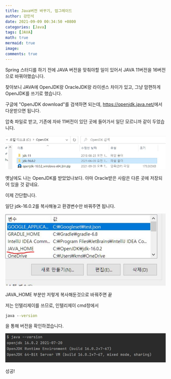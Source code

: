 ```yaml
---
title: Java버전 바꾸기, 업그레이드 
author: 강민석
date: 2021-09-09 00:34:50 +0800
categories: [Java]
tags: [JAVA]
math: true
mermaid: true
image: 
comments: true
---
```


Spring 스터디를 하기 전에 JAVA 버전을 맞춰야할 일이 있어서
JAVA 11버전을 16버전으로 바꿔야했습니다.

찾아보니 JAVA에 OpenJDK랑 OracleJDK랑 라이센스 차이가 있고, 그냥 맘편하게 OpenJDK를 쓰기로 했습니다.

구글에 "OpenJDK download"를 검색하면 되는데,
<https://openjdk.java.net/>에서 다운받으면 됩니다.

압축 파일로 받고, 기존에 자바 11버전이 있던 곳에 들어가서 일단 모르니까 같이 두었습니다.

!["None"](/assets/img/sample/JAVA/study/openjdk.JPG)  

옛날에도 나는 OpenJDK를 받았었나보다. 아마 Oracle받은 사람은 다른 곳에 저장되어 있을 것 같네요.

이제 간단합니다.

일단 jdk-16.0.2를 복사해놓고 환경변수만 바꿔주면 됩니다.

!["None"](/assets/img/sample/JAVA/study/javahome.JPG)

JAVA_HOME 부분만 저렇게 복사해둔것으로 바꿔주면 끝

저는 인텔리제이를 쓰므로, 인텔리제이 cmd창에서

```cmd
java --version
```

을 통해 버전을 확인하겠습니다.

!["None"](/assets/img/sample/JAVA/study/javaversion.JPG)  

성공!
